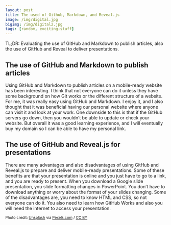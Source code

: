 ```yaml
---
layout: post
title: The used of Github, Markdown, and Reveal.js
image: /img/digital.jpg
bigimg: /img/digital2.jpg
tags: [random, exciting-stuff]
---
```


TL;DR: Evaluating the use of GitHub and Markdown to publish articles, also the use of GitHub and Reveal to deliver presentations.

## The use of GitHub and Markdown to publish articles

Using GitHub and Markdown to publish articles on a mobile-ready website has been interesting. I think that not everyone can do it unless they have some background on how Git works or the different structure of a website. For me, it was really easy using GitHub and Markdown. I enjoy it, and I also thought that it was beneficial having our personal website where anyone can visit it and look at your work. One downside to this is that if the GitHub servers go down, then you wouldn’t be able to update or check your website. But overall it was a good learning experience, and I will eventually buy my domain so I can be able to have my personal link.



## The use of GitHub and Reveal.js for presentations

There are many advantages and also disadvantages of using GitHub and Reveal.js to prepare and deliver mobile-ready presentations. Some of these benefits are that your presentation is online and you just have to go to a link, and you are ready to present. When you download a Google slide presentation, you slide formatting changes in PowerPoint. You don’t have to download anything or worry about the format of your slides changing. Some of the disadvantages are, you need to know HTML and CSS, so not everyone can do it. You also need to learn how GitHub Works and also you will need the internet to access your presentation.










<small>Photo credit: <a href="https://www.pexels.com/photo/computer-notebook-typing-writing-30389/">Unsplash</a> via <a href="https://www.pexels.com/u/unsplash/">Pexels.com</a> / <a href="http://creativecommons.org/licenses/by/2.0/">CC BY</a> </small>
